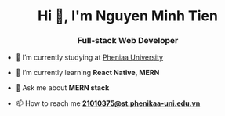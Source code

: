 <h1 align="center">Hi 👋, I'm Nguyen Minh Tien</h1>
<h3 align="center">Full-stack Web Developer</h3>

- 🔭 I’m currently studying at [Pheniaa University](https://phenikaa-uni.edu.vn)

- 🌱 I’m currently learning **React Native, MERN**

- 💬 Ask me about **MERN stack**

- 📫 How to reach me **21010375@st.phenikaa-uni.edu.vn**
